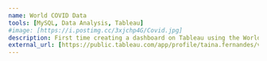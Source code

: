 ```yaml
---
name: World COVID Data
tools: [MySQL, Data Analysis, Tableau]
#image: [https://i.postimg.cc/3xjchp4G/Covid.jpg]
description: First time creating a dashboard on Tableau using the World COVID Data.
external_url: [https://public.tableau.com/app/profile/taina.fernandes/viz/WorldCovidData_17062436759300/WorldCovidData]
---
```


